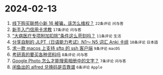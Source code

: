 # 2024-02-13

1. [线下购买联想小新 16 被骗，该怎么维权？](https://www.v2ex.com/t/1015462) `22条评论` `问与答`
1. [新手入门信用卡求教](https://www.v2ex.com/t/1015486) `17条评论` `问与答`
1. [“大病医疗专项附加扣除”条件这么苛刻吗？](https://www.v2ex.com/t/1015476) `11条评论` `生活`
1. [分享自制的 JLPT（日语能力考试）N1～ N5 词汇 Anki 卡组](https://www.v2ex.com/t/1015472) `10条评论` `日本語`
1. [求一款 macos 上支持 sftp 的 ssh 客户端](https://www.v2ex.com/t/1015480) `9条评论` `macOS`
1. [考研真的要买各种资料吗](https://www.v2ex.com/t/1015488) `8条评论` `问与答`
1. [Google Photo 怎么才能搜索相册中的文字？](https://www.v2ex.com/t/1015483) `7条评论` `问与答`
1. [闲鱼出的 alfred 兑换码是否靠谱](https://www.v2ex.com/t/1015475) `6条评论` `Apple`
